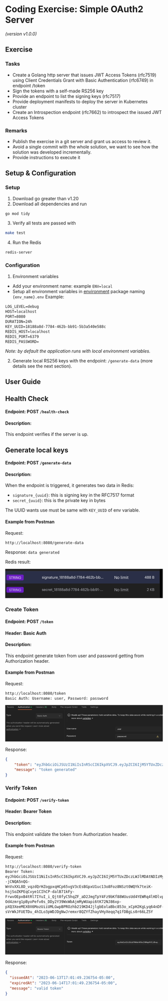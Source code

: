 # Coding Exercise: Simple OAuth2 Server
_(version v1.0.0)_

## Exercise
### Tasks
*    Create a Golang http server that issues JWT Access Tokens (rfc7519) using Client Credentials Grant with Basic Authentication (rfc6749) in endpoint /token
*    Sign the tokens with a self-made RS256 key
*    Provide an endpoint to list the signing keys (rfc7517)
*    Provide deployment manifests to deploy the server in Kubernetes cluster
*    Create an Introspection endpoint (rfc7662) to introspect the issued JWT Access Tokens
### Remarks
* Publish the exercise in a git server and grant us access to review it.
* Avoid a single commit with the whole solution, we want to see how the solution was developed incrementally.
* Provide instructions to execute it

## Setup & Configuration
### Setup
1. Download go greater than v1.20
2. Download all dependencies and run 
```bash 
go mod tidy
```
3. Verify all tests are passed with
```bash 
make test
```
4. Run the Redis
```bash
redis-server
```

### Configuration
1. Environment variables 
* Add your environment name: example `ENV=local`
* Setup all environment variables in [environment](environment) package naming `{env_name}.env` Example:
```
LOG_LEVEL=debug
HOST=localhost
PORT=8080
DURATION=24h
KEY_UUID=18188a8d-7784-462b-bb91-5b3a540e588c
REDIS_HOST=localhost
REDIS_PORT=6379
REDIS_PASSWORD=
```
_Note: by default the application runs with local environment variables._

2. Generate local RS256 keys with the endpoint: `/generate-data` (more details see the next section).

## User Guide
## Health Check
#### Endpoint: POST `/health-check`
#### Description:
This endpoint verifies if the server is up.

## Generate local keys
#### Endpoint: POST `/generate-data`
#### Description:
When the endpoint is triggered, it generates two data in Redis:
* `signature_{uuid}`: this is signing key in the RFC7517 format
* `secret_{uuid}`: this is the private key in bytes

The UUID wants use must be same with `KEY_UUID` of env variable.

#### Example from Postman
Request:
```
http://localhost:8080/generate-data
```

Response: `data generated`

Redis result:

![img.png](readme_images/img_2.png)

### Create Token
#### Endpoint: POST `/token`
#### Header: Basic Auth
#### Description:
This endpoint generate token from user and password getting from Authorization header.
#### Example from Postman
Request:
```
http://localhost:8080/token
Basic Auth: Username: user, Password: password
```
![img.png](readme_images/img.png)

Response:
```json
{
    "token": "eyJhbGciOiJSUzI1NiIsInR5cCI6IkpXVCJ9.eyJpZCI6IjM5YTUxZDczLWJlMDAtNDIzMy1hODlhLTI3YjlmMDhhMDI1NSIsImJhc2U2NCI6ImRYTmxjanB3WVhOemQyOXlaQT09IiwiaXNzdWVkQXQiOiIyMDIzLTA2LTEzVDE3OjAxOjQ5LjIzNjc1NC0wNTowMCIsImV4cGlyZWRBdCI6IjIwMjMtMDYtMTRUMTc6MDE6NDkuMjM2NzU0LTA1OjAwIn0.JGUKZSlIF7sd65XS0V2z3_UwxH6jdinTHr1TdyCmz1H0dce1twVvYQcw5K4S8zbiFMfBIcx9cpkMcmxHzyVFKMcLk4Pfnd5NH3H_H5RVDG2xNDsMYwDfmUKvTzqDmp88nrNqHvk0NDEFuXIoOmmw_J2aMCXG7pkZD--jCNQA5nQG-WnVvXXL8D_vqzdQrHZogpxqHCp65vgV3cEsBGpxU1uc13o8Foz8NSzt0WQYk7teiK-hsjSoZKPEqCvye1CIhCP-dalB71kFy-FrwvOEpxB4tRl7IYuI_i_Qjt0fyC5hqZF_aD2JmgTpY4Fz9bKf88WUusUd4YEWRq4lHDlvplJDzyO7OcEwdOzbetYB5D8RVZZw2JKr1ET1OwsHEEEP0vglzDNsrjhhNIDz5Tr4WBiNSDQMA7lnmgBLb5P8k15pfdg3wGy47K1tG2RcOfLUdzJxaVnbSRf6Z3gjYjwgiDYAFmbyqn5ZVC4XVFAEiaAXf-Od4zmrg1pByoPefv0s_DDy2Y39WxWbAjmMyWUapi6tK72NJ86xp-pXQ3XeeMEX0X6MozUiiUMLGwpBPROzhb219KD4JjlgbEolaBbc853o_xCpH2KgLyq64nDF-sVrWkJFUETDu_4hILo3pWDJDgNwJremxr8QZYfZhayVHyXeqq7q1fDBgLs0r66LZ5Y",
    "message": "token generated"
}
```

### Verify Token
#### Endpoint: POST `/verify-token`
#### Header: Bearer Token
#### Description:
This endpoint validate the token from Authorization header.
#### Example from Postman
Request:
```
http://localhost:8080/verify-token
Bearer Token: eyJhbGciOiJSUzI1NiIsInR5cCI6IkpXVCJ9.eyJpZCI6IjM5YTUxZDczLWJlMDAtNDIzMy1hODlhLTI3YjlmMDhhMDI1NSIsImJhc2U2NCI6ImRYTmxjanB3WVhOemQyOXlaQT09IiwiaXNzdWVkQXQiOiIyMDIzLTA2LTEzVDE3OjAxOjQ5LjIzNjc1NC0wNTowMCIsImV4cGlyZWRBdCI6IjIwMjMtMDYtMTRUMTc6MDE6NDkuMjM2NzU0LTA1OjAwIn0.JGUKZSlIF7sd65XS0V2z3_UwxH6jdinTHr1TdyCmz1H0dce1twVvYQcw5K4S8zbiFMfBIcx9cpkMcmxHzyVFKMcLk4Pfnd5NH3H_H5RVDG2xNDsMYwDfmUKvTzqDmp88nrNqHvk0NDEFuXIoOmmw_J2aMCXG7pkZD--jCNQA5nQG-WnVvXXL8D_vqzdQrHZogpxqHCp65vgV3cEsBGpxU1uc13o8Foz8NSzt0WQYk7teiK-hsjSoZKPEqCvye1CIhCP-dalB71kFy-FrwvOEpxB4tRl7IYuI_i_Qjt0fyC5hqZF_aD2JmgTpY4Fz9bKf88WUusUd4YEWRq4lHDlvplJDzyO7OcEwdOzbetYB5D8RVZZw2JKr1ET1OwsHEEEP0vglzDNsrjhhNIDz5Tr4WBiNSDQMA7lnmgBLb5P8k15pfdg3wGy47K1tG2RcOfLUdzJxaVnbSRf6Z3gjYjwgiDYAFmbyqn5ZVC4XVFAEiaAXf-Od4zmrg1pByoPefv0s_DDy2Y39WxWbAjmMyWUapi6tK72NJ86xp-pXQ3XeeMEX0X6MozUiiUMLGwpBPROzhb219KD4JjlgbEolaBbc853o_xCpH2KgLyq64nDF-sVrWkJFUETDu_4hILo3pWDJDgNwJremxr8QZYfZhayVHyXeqq7q1fDBgLs0r66LZ5Y
```
![img_1.png](readme_images/img_1.png)

Response:
```json
{
  "issuedAt": "2023-06-13T17:01:49.236754-05:00",
  "expiredAt": "2023-06-14T17:01:49.236754-05:00",
  "message": "valid token"
}
```